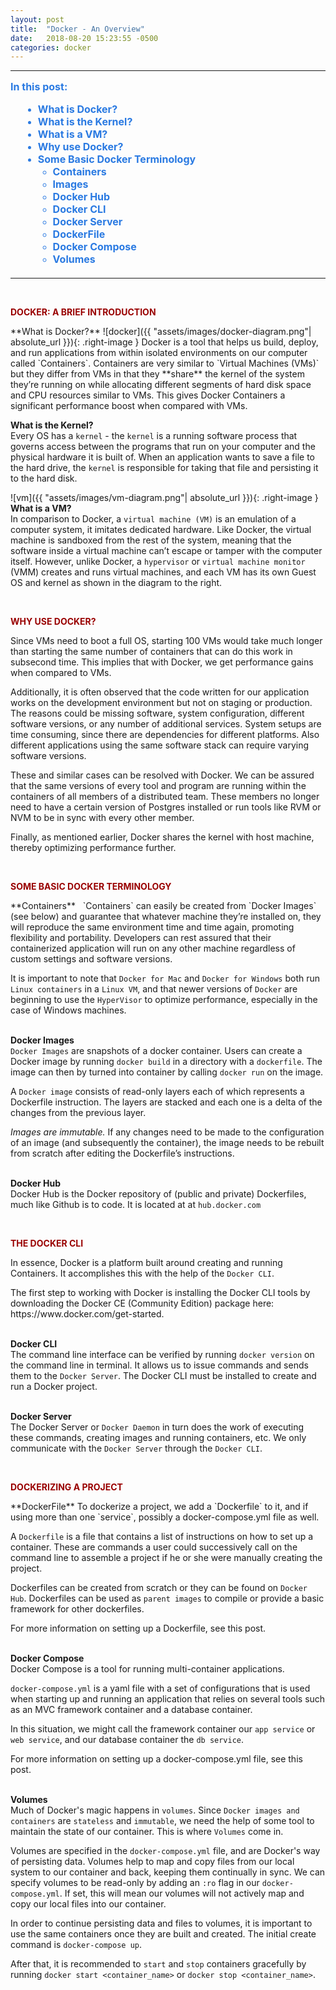 ```yaml
---
layout: post
title:  "Docker - An Overview"
date:   2018-08-20 15:23:55 -0500
categories: docker
---
```

<style type="text/css">
  .left-image {
    float:left;
    margin-left:20px;
    width:400px;
  }
  
  .right-image {
    float:right;
    margin-left:20px;
    width:400px;
  }

  html {
    scroll-behavior: smooth;
  }

  a{
    text-decoration:none;
  }

  a:hover, a:active, a:visited, a:focus{
    text-decoration:none;
  }

  ul.contents{
    margin:15px 0px 20px 20px;
    color:#2a7ae2;
  }

  .menu-item{
    font-size:16px;
    font-weight:bold;
    color:#0099ff; 
    color:#1a92bb;
    color:#2a7ae2;
  }

  li a .menu-item:hover{
    text-decoration:none !important;
    color:#0099ff; 
  }
</style>
<hr />  
<p class="menu-item" style="margin-top:15px;">In this post:</p>
<ul class="contents"> 
  <li><a href="#what-is-docker"><span class="menu-item">What is Docker?</span></a></li>  
  <li><a href="#what-is-the-kernel"><span class="menu-item">What is the Kernel?</span></a></li>  
  <li><a href="#what-is-a-vm"><span class="menu-item">What is a VM?</span></a></li>  
  <li><a href="#why-use-docker"><span class="menu-item">Why use Docker?</span></a></li>  
  <li><a href="#basic-terminology"><span class="menu-item">Some Basic Docker Terminology</span></a>  
    <ul>
      <li><a href="#containers"><span class="menu-item">Containers</span></a></li>  
      <li><a href="#images"><span class="menu-item">Images</span></a></li>  
      <li><a href="#docker-hub"><span class="menu-item">Docker Hub</span></a></li>  
      <li><a href="#docker-cli"><span class="menu-item">Docker CLI</span></a></li>  
      <li><a href="#docker-server"><span class="menu-item">Docker Server</span></a></li>  
      <li><a href="#docker-file"><span class="menu-item">DockerFile</span></a></li>  
      <li><a href="#docker-compose"><span class="menu-item">Docker Compose</span></a></li>  
      <li><a href="#volumes"><span class="menu-item">Volumes</span></a></li>  
    </ul></li>
</ul> 
<hr />   
&nbsp;  
<p style="color:#900; font-weight:bold; text-transform:uppercase;">Docker: A brief introduction</p>  
<span id="what-is-docker">**What is Docker?**</span>  
![docker]({{ "assets/images/docker-diagram.png"| absolute_url }}){: .right-image }
Docker is a tool that helps us build, deploy, and run applications from within isolated environments on our computer called `Containers`. Containers are very similar to `Virtual Machines (VMs)` but they differ from VMs in that they **share** the kernel of the system they’re running on while allocating different segments of hard disk space and CPU resources similar to VMs.  This gives Docker Containers a significant performance boost when compared with VMs.  


<span id="what-is-the-kernel">**What is the Kernel?**</span>  
Every OS has a `kernel` - the `kernel` is a running software process that governs access between the programs that run on your computer and the physical hardware it is built of. When an application wants to save a file to the hard drive, the `kernel` is responsible for taking that file and persisting it to the hard disk.


![vm]({{ "assets/images/vm-diagram.png"| absolute_url }}){: .right-image }
<span id="what-is-a-vm">**What is a VM?**</span>  
In comparison to Docker, a `virtual machine (VM)` is an emulation of a computer system, it imitates dedicated hardware. Like Docker, the virtual machine is sandboxed from the rest of the system, meaning that the software inside a virtual machine can’t escape or tamper with the computer itself. However, unlike Docker, a `hypervisor` or `virtual machine monitor` (VMM) creates and runs virtual machines, and each VM has its own Guest OS and kernel as shown in the diagram to the right.


&nbsp;  
<p id="why-use-docker" style="color:#900; font-weight:bold; text-transform:uppercase;">Why use Docker?</p>  
Since VMs need to boot a full OS, starting 100 VMs would take much longer than starting the same number of containers that can do this work in subsecond time.  This implies that with Docker, we get performance gains when compared to VMs.  

Additionally, it is often observed that the code written for our application works on the development environment but not on staging or production. The reasons could be missing software, system configuration, different software versions, or any number of additional services. System setups are time consuming, since there are dependencies for different platforms. Also different applications using the same software stack can require varying software versions.  

These and similar cases can be resolved with Docker. We can be assured that the same versions of every tool and program are running within the containers of all members of a distributed team.  These members no longer need to have a certain version of Postgres installed or run tools like RVM or NVM to be in sync with every other member.  

Finally, as mentioned earlier, Docker shares the kernel with host machine, thereby optimizing performance further.  

&nbsp;  
<p id="basic-terminology" style="color:#900; font-weight:bold; text-transform:uppercase;">Some Basic Docker Terminology</p>  
<span id="containers">**Containers**</span>
&nbsp;    
`Containers` can easily be created from `Docker Images` (see below) and guarantee that whatever machine they’re installed on, they will reproduce the same environment time and time again, promoting flexibility and portability.  Developers can rest assured that their containerized application will run on any other machine regardless of custom settings and software versions.

It is important to note that `Docker for Mac` and `Docker for Windows` both run `Linux containers` in a `Linux VM`, and that newer versions of `Docker` are beginning to use the `HyperVisor` to optimize performance, especially in the case of Windows machines.  

&nbsp;  
<span id="images">**Docker Images**</span>  
`Docker Images` are snapshots of a docker container. Users can create a Docker image by running `docker build` in a directory with a `dockerfile`. The image can then by turned into container by calling `docker run` on the image.  

A `Docker image` consists of read-only layers each of which represents a Dockerfile instruction. The layers are stacked and each one is a delta of the changes from the previous layer.  

*Images are immutable.*  If any changes need to be made to the configuration of an image (and subsequently the container), the image needs to be rebuilt from scratch after editing the Dockerfile’s instructions.   

&nbsp;  
<span id="docker-hub">**Docker Hub**</span>  
Docker Hub is the Docker repository of (public and private) Dockerfiles, much like Github is to code.  It is located at at `hub.docker.com`    

&nbsp;  
<p style="color:#900; font-weight:bold; text-transform:uppercase;">The Docker CLI</p>  

In essence, Docker is a platform built around creating and running Containers.  It accomplishes this with the help of the `Docker CLI`.

The first step to working with Docker is installing the Docker CLI tools by downloading the Docker CE (Community Edition) package here: <https://www.docker.com/get-started>.  

&nbsp;  
<span id="docker-cli">**Docker CLI**</span>  
The command line interface can be verified by running `docker version` on the command line in terminal. It allows us to issue commands and sends them to the `Docker Server`.  The Docker CLI must be installed to create and run a Docker project.

&nbsp;  
<span id="docker-server">**Docker Server**</span>  
The Docker Server or `Docker Daemon` in turn does the work of executing these commands, creating images and running containers, etc. We only communicate with the `Docker Server` through the `Docker CLI`.  

&nbsp;  
<p style="color:#900; font-weight:bold; text-transform:uppercase;">Dockerizing a Project</p>  
<span id="docker-file">**DockerFile**</span>  
To dockerize a project, we add a `Dockerfile` to it, and if using more than one `service`, possibly a docker-compose.yml file as well.  

A `Dockerfile` is a file that contains a list of instructions on how to set up a container.  These are commands a user could successively call on the command line to assemble a project if he or she were manually creating the project.  

Dockerfiles can be created from scratch or they can be found on `Docker Hub`.  Dockerfiles can be used as `parent images` to compile or provide a basic framework for other dockerfiles.  

For more information on setting up a Dockerfile, [see this post](/docker/2018/08/27/dockerfile.html).

&nbsp;  
<span id="docker-compose">**Docker Compose**</span>  
Docker Compose is a tool for running multi-container applications.  

`docker-compose.yml` is a yaml file with a set of configurations that is used when starting up and running an application that relies on several tools such as an MVC framework container and a database container.    

In this situation, we might call the framework container our `app service` or `web service`, and our database container the `db service`.

For more information on setting up a docker-compose.yml file, [see this post](/docker/2018/09/03/docker-compose.html).

&nbsp;  
<span id="volumes">**Volumes**</span>  
Much of Docker's magic happens in `volumes`. Since `Docker images and containers` are `stateless` and `immutable`, we need the help of some tool to maintain the state of our container. This is where `Volumes` come in.

Volumes are specified in the `docker-compose.yml` file, and are Docker's way of persisting data. Volumes help to map and copy files from our local system to our container and back, keeping them continually in sync. We can specify volumes to be read-only by adding an `:ro` flag in our `docker-compose.yml`.  If set, this will mean our volumes will not actively map and copy our local files into our container.

In order to continue persisting data and files to volumes, it is important to use the same containers once they are built and created. The initial create command is `docker-compose up`.  

After that, it is recommended to `start` and `stop` containers gracefully by running `docker start <container_name>` or `docker stop <container_name>`.  
